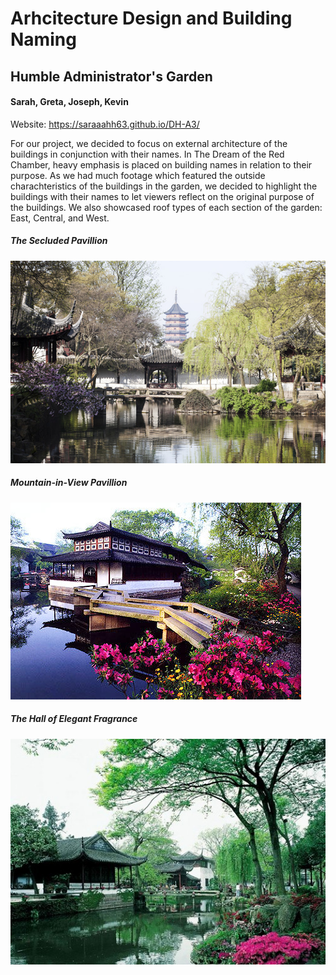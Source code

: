 # Arhcitecture Design and Building Naming
## Humble Administrator's Garden
#### Sarah, Greta, Joseph, Kevin

Website: https://saraaahh63.github.io/DH-A3/

For our project, we decided to focus on external architecture of the buildings in conjunction with their names. 
In The Dream of the Red Chamber, heavy emphasis is placed on building names in relation to their purpose. As we had much footage which featured the outside charachteristics of the buildings in the garden, we decided to highlight the buildings with their names to let viewers reflect on the original purpose of the buildings. We also showcased roof types of each section of the garden: East, Central, and West.
##### The Secluded Pavillion
![img1](web-master/Images/img1.jpg)

##### Mountain-in-View Pavillion
![img2](web-master/Images/img2.jpg)

##### The Hall of Elegant Fragrance
![img2](web-master/Images/img3.jpg)
